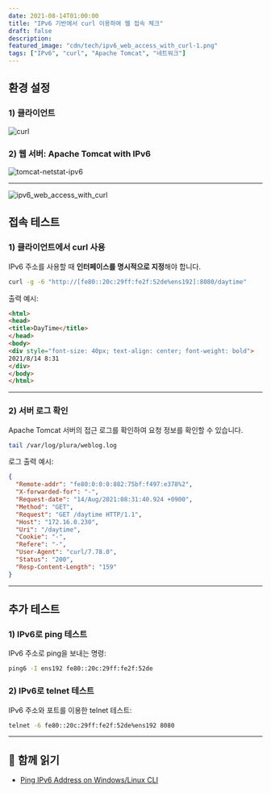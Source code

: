 ```yaml
---
date: 2021-08-14T01:00:00
title: "IPv6 기반에서 curl 이용하여 웹 접속 체크"
draft: false
description: 
featured_image: "cdn/tech/ipv6_web_access_with_curl-1.png"
tags: ["IPv6", "curl", "Apache Tomcat", "네트워크"]
---
```


## 환경 설정

### 1) 클라이언트

![curl](https://github.com/user-attachments/assets/404c561e-7c83-418f-a891-d05c78d693e8)

### 2) 웹 서버: Apache Tomcat with IPv6

![tomcat-netstat-ipv6](https://github.com/user-attachments/assets/c905e280-6e1d-4f5c-b1b2-c5d91071fdfc)

<!--more-->
---
![ipv6_web_access_with_curl](https://blog.plura.io/cdn/tech/ipv6_web_access_with_curl-1.png)

## 접속 테스트

### 1) 클라이언트에서 curl 사용

IPv6 주소를 사용할 때 **인터페이스를 명시적으로 지정**해야 합니다.

```bash
curl -g -6 "http://[fe80::20c:29ff:fe2f:52de%ens192]:8080/daytime"
```

출력 예시:

```html
<html>
<head>
<title>DayTime</title>
</head>
<body>
<div style="font-size: 40px; text-align: center; font-weight: bold">
2021/8/14 8:31
</div>
</body>
</html>
```

---

### 2) 서버 로그 확인

Apache Tomcat 서버의 접근 로그를 확인하여 요청 정보를 확인할 수 있습니다.

```bash
tail /var/log/plura/weblog.log
```

로그 출력 예시:

```json
{
  "Remote-addr": "fe80:0:0:0:882:75bf:f497:e378%2",
  "X-forwarded-for": "-",
  "Request-date": "14/Aug/2021:08:31:40.924 +0900",
  "Method": "GET",
  "Request": "GET /daytime HTTP/1.1",
  "Host": "172.16.0.230",
  "Uri": "/daytime",
  "Cookie": "-",
  "Refere": "-",
  "User-Agent": "curl/7.78.0",
  "Status": "200",
  "Resp-Content-Length": "159"
}
```

---

## 추가 테스트

### 1) IPv6로 ping 테스트

IPv6 주소로 ping을 보내는 명령:

```bash
ping6 -I ens192 fe80::20c:29ff:fe2f:52de
```

### 2) IPv6로 telnet 테스트

IPv6 주소와 포트를 이용한 telnet 테스트:

```bash
telnet -6 fe80::20c:29ff:fe2f:52de%ens192 8080
```

---

## 📖 함께 읽기

- [Ping IPv6 Address on Windows/Linux CLI](https://linoxide.com/ping-ipv6-address-windows-linux-cli/)
